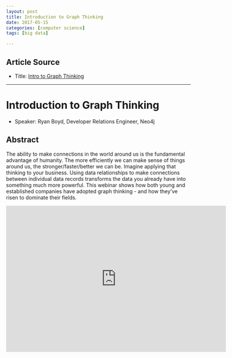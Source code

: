 ```yaml
---
layout: post
title: Introduction to Graph Thinking
date: 2017-05-15
categories: [computer science]
tags: [big data]

---
```


## Article Source
* Title: [Intro to Graph Thinking](https://www.youtube.com/watch?v=z3Tvjf0buc8&spfreload=10)

---

Introduction to Graph Thinking
=========================================

* Speaker: Ryan Boyd, Developer Relations Engineer, Neo4j

## Abstract

The ability to make connections in the world around us is the fundamental advantage of humanity. The more efficiently we can make sense of things around us, the stronger/faster/better we can be. Imagine applying that thinking to your business. Using data relationships to make connections between individual data records transforms the data you already have into something much more powerful. This webinar shows how both young and established companies have adopted graph thinking - and how they’ve risen to dominate their fields.

<iframe width="600" height="400" src="https://www.youtube.com/embed/z3Tvjf0buc8" frameborder="0" allowfullscreen></iframe>